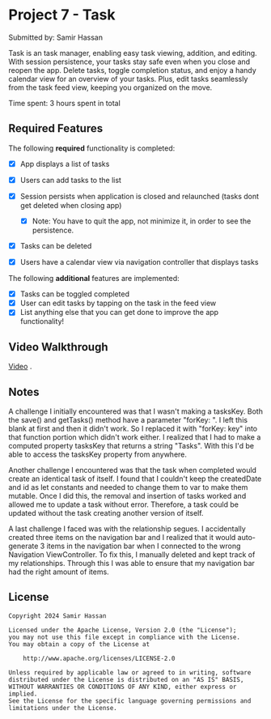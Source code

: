 # Project 7 - Task
Submitted by: Samir Hassan

Task is an task manager, enabling easy task viewing, addition, and editing. With session persistence, your tasks stay safe even when you close and reopen the app. 
Delete tasks, toggle completion status, and enjoy a handy calendar view for an overview of your tasks. Plus, edit tasks seamlessly from the task feed view, keeping you organized on the move.

Time spent: 3 hours spent in total

## Required Features

The following **required** functionality is completed:

- [X] App displays a list of tasks
- [X] Users can add tasks to the list
- [X] Session persists when application is closed and relaunched (tasks dont get deleted when closing app) 
  - [X] Note: You have to quit the app, not minimize it, in order to see the persistence.
- [X] Tasks can be deleted
- [X] Users have a calendar view via navigation controller that displays tasks	


The following **additional** features are implemented:

- [X] Tasks can be toggled completed
- [X] User can edit tasks by tapping on the task in the feed view
- [X] List anything else that you can get done to improve the app functionality!

## Video Walkthrough

[Video](https://www.loom.com/share/cb4dd4fc302c4fb281b63add4b6d0d58?sid=bb555098-99d9-42c3-93f6-04887b384f8e) .

## Notes

A challenge I initially encountered was that I wasn't making a tasksKey. Both the save() and getTasks() method have a parameter "forKey: ". I left this blank at first and then it didn't
work. So I replaced it with "forKey: key" into that function portion which didn't work either. I realized that I had to make a computed property tasksKey that returns a string "Tasks".
With this I'd be able to access the tasksKey property from anywhere. 

Another challenge I encountered was that the task when completed would create an identical task of itself. I found that I couldn't keep the createdDate and id as let constants and 
needed to change them to var to make them mutable. Once I did this, the removal and insertion of tasks worked and allowed me to update a task without error. Therefore, a task could be 
updated without the task creating another version of itself.

A last challenge I faced was with the relationship segues. I accidentally created three items on the navigation bar and I realized that it would auto-generate 3 items in the 
navigation bar when I connected to the wrong Navigation ViewController. To fix this, I manually deleted and kept track of my relationships. Through this I was able to ensure 
that my navigation bar had the right amount of items.

## License

    Copyright 2024 Samir Hassan

    Licensed under the Apache License, Version 2.0 (the "License");
    you may not use this file except in compliance with the License.
    You may obtain a copy of the License at

        http://www.apache.org/licenses/LICENSE-2.0

    Unless required by applicable law or agreed to in writing, software
    distributed under the License is distributed on an "AS IS" BASIS,
    WITHOUT WARRANTIES OR CONDITIONS OF ANY KIND, either express or implied.
    See the License for the specific language governing permissions and
    limitations under the License.
